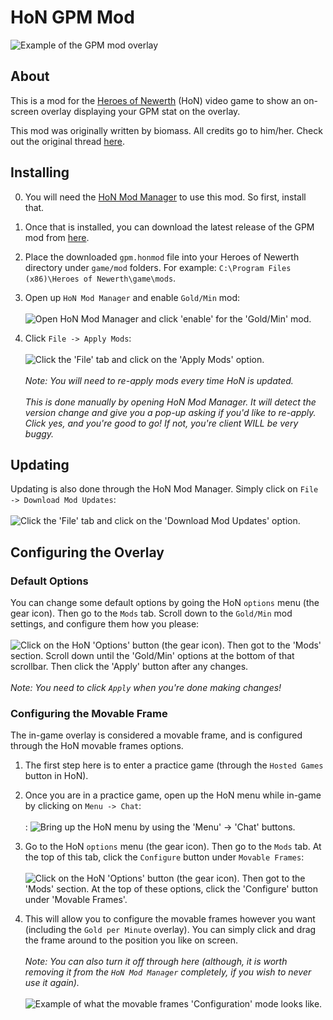 # HoN GPM Mod

![Example of the GPM mod overlay](https://i.imgur.com/l9qjtoV.jpg)

## About
This is a mod for the [Heroes of Newerth](http://www.heroesofnewerth.com/) (HoN) video game to show an on-screen overlay displaying your GPM stat on the overlay.

This mod was originally written by biomass. All credits go to him/her. Check out the original thread [here](http://forums.heroesofnewerth.com/showthread.php?79795-Gold-per-Minute-%28movable-frame%29-1-2-%2819-Feb-2011%29&p=15664502&viewfull=1#post15664502).

## Installing
0. You will need the [HoN Mod Manager](https://forums.heroesofnewerth.com/showthread.php?596451-HoN-Modification-Manager-1-4-0&p=16563263&viewfull=1#post16563263) to use this mod. So first, install that.

1. Once that is installed, you can download the latest release of the GPM mod from [here](https://github.com/mrhappyasthma/HoN-GPM-Mod/releases/download/Latest/gpm.honmod).

2. Place the downloaded `gpm.honmod` file into your Heroes of Newerth directory under `game/mod` folders. For example: `C:\Program Files (x86)\Heroes of Newerth\game\mods`.

3. Open up `HoN Mod Manager` and enable `Gold/Min` mod: <br/><br/>
![Open HoN Mod Manager and click 'enable' for the 'Gold/Min' mod.](https://i.imgur.com/11HDCOW.jpg) 

4. Click `File -> Apply Mods`: <br/><br/>
![Click the 'File' tab and click on the 'Apply Mods' option.](https://i.imgur.com/Av3U78H.png) <br/><br/>
*Note: You will need to re-apply mods every time HoN is updated.* <br/><br/>
*This is done manually by opening HoN Mod Manager. It will detect the version change and give you a pop-up asking if you'd like to re-apply. Click yes, and you're good to go! If not, you're client WILL be very buggy.*

## Updating
Updating is also done through the HoN Mod Manager. Simply click on `File -> Download Mod Updates`: <br/><br/>
![Click the 'File' tab and click on the 'Download Mod Updates' option.](https://camo.githubusercontent.com/7bed1c0b728ecc34d093de1197aab7950472fa7d/687474703a2f2f692e696d6775722e636f6d2f726264515a7a752e706e67)

## Configuring the Overlay
### Default Options
You can change some default options by going the HoN `options` menu (the gear icon). Then go to the `Mods` tab. Scroll down to the `Gold/Min` mod settings, and configure them how you please: <br/><br/>
![Click on the HoN 'Options' button (the gear icon). Then got to the 'Mods' section. Scroll down until the 'Gold/Min' options at the bottom of that scrollbar. Then click the 'Apply' button after any changes.](https://i.imgur.com/Ie6tNwc.png) <br/><br/>
*Note: You need to click `Apply` when you're done making changes!*

### Configuring the Movable Frame
The in-game overlay is considered a movable frame, and is configured through the HoN movable frames options.

1. The first step here is to enter a practice game (through the `Hosted Games` button in HoN).

2. Once you are in a practice game, open up the HoN menu while in-game by clicking on `Menu -> Chat`: <br/><br/>:
![Bring up the HoN menu by using the 'Menu' -> 'Chat' buttons.](http://i.imgur.com/iU4b4yk.png)

3. Go to the HoN `options` menu (the gear icon). Then go to the `Mods` tab. At the top of this tab, click the `Configure` button under `Movable Frames`: <br/><br/>
![Click on the HoN 'Options' button (the gear icon). Then got to the 'Mods' section. At the top of these options, click the 'Configure' button under 'Movable Frames'.](http://i.imgur.com/2ksL7WC.jpg)

4. This will allow you to configure the movable frames however you want (including the `Gold per Minute` overlay). You can simply click and drag the frame around to the position you like on screen. <br/><br/>
*Note: You can also turn it off through here (although, it is worth removing it from the `HoN Mod Manager` completely, if you wish to never use it again).* <br/><br/>
![Example of what the movable frames 'Configuration' mode looks like.](https://i.imgur.com/oIP35LC.jpg)
